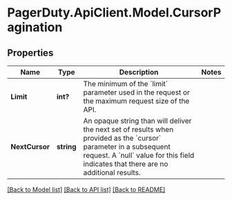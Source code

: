 # PagerDuty.ApiClient.Model.CursorPagination
## Properties

Name | Type | Description | Notes
------------ | ------------- | ------------- | -------------
**Limit** | **int?** | The minimum of the &#x60;limit&#x60; parameter used in the request or the maximum request size of the API. | 
**NextCursor** | **string** | An opaque string than will deliver the next set of results when provided as the &#x60;cursor&#x60; parameter in a subsequent request.  A &#x60;null&#x60; value for this field indicates that there are no additional results.  | 

[[Back to Model list]](../README.md#documentation-for-models) [[Back to API list]](../README.md#documentation-for-api-endpoints) [[Back to README]](../README.md)

